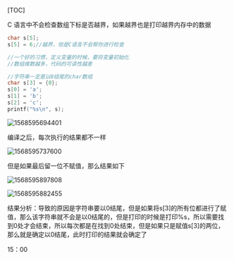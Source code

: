 [TOC]

C 语言中不会检查数组下标是否越界，如果越界也是打印越界内存中的数据

```c
char s[5];
s[5] = 6;//越界，但是C语言不会帮你进行检查

//一个好的习惯，定义变量的时候，要将变量初始化
//数组维数越多，代码的可读性越差

//字符串一定是以0结尾的char数组
char s[3] = {0};
s[0] = 'a';
s[1] = 'b';
s[2] = 'c';
printf("%s\n", s);
```

![1568595694401](E:\git-workspace\note\images\c_languge\1568595694401.png)

编译之后，每次执行的结果都不一样

![1568595737600](E:\git-workspace\note\images\c_languge\1568595737600.png)

但是如果最后留一位不赋值，那么结果如下

![1568595897808](E:\git-workspace\note\images\c_languge\1568595897808.png)

![1568595882455](E:\git-workspace\note\images\c_languge\1568595882455.png)

结果分析：导致的原因是字符串要以0结尾，但是如果将s[3]的所有位都进行了赋值，那么该字符串就不会是以0结尾的，但是打印的时候是打印%s，所以需要找到0处才会结束，所以每次都是在找到0处结束，但是如果只是赋值s[3]的两位，那么就是确定以0结尾，此时打印的结果就会确定了

15：00





